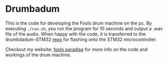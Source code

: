 # Drumbadum

This is the code for developing the Fools drum machine on the pc. By executing `./run.sh`, you run the program for 10 seconds and output a .wav file of the audio. When happy with the code, it is transferred to the drumbdadum-STM32 [repo](https://github.com/mjoes/drumbadum-stm32) for flashing onto the STM32 microcontroller. 

Checkout my website: [fools paradise](www.fools-paradise.com/drumbadum) for more info on the code and workings of the drum machine.